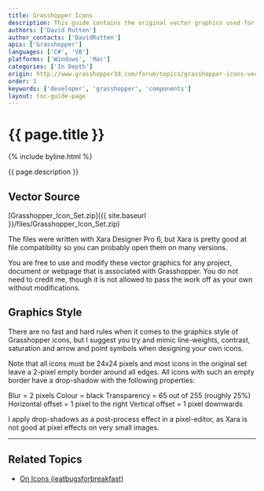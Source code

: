 ```yaml
---
title: Grasshopper Icons
description: This guide contains the original vector graphics used for Grasshopper icons.
authors: ['David Rutten']
author_contacts: ['DavidRutten']
apis: ['Grasshopper']
languages: ['C#', 'VB']
platforms: ['Windows', 'Mac']
categories: ['In Depth']
origin: http://www.grasshopper3d.com/forum/topics/grasshopper-icons-vector-sourc
order: 3
keywords: ['developer', 'grasshopper', 'components']
layout: toc-guide-page
---
```


# {{ page.title }}

{% include byline.html %}

{{ page.description }}

## Vector Source

<a href="{{ site.baseurl }}/files/Grasshopper_Icon_Set.zip"><span class="glyphicon glyphicon-download"></span></a> [Grasshopper_Icon_Set.zip]({{ site.baseurl }}/files/Grasshopper_Icon_Set.zip)

The files were written with Xara Designer Pro 6, but Xara is pretty good at file compatibility so you can probably open them on many versions.

You are free to use and modify these vector graphics for any project, document or webpage that is associated with Grasshopper. You do not need to credit me, though it is not allowed to pass the work off as your own without modifications.

## Graphics Style

There are no fast and hard rules when it comes to the graphics style of Grasshopper icons, but I suggest you try and mimic line-weights, contrast, saturation and arrow and point symbols when designing your own icons.

Note that all icons must be 24x24 pixels and most icons in the original set leave a 2-pixel empty border around all edges. All icons with such an empty border have a drop-shadow with the following properties:

Blur = 2 pixels
Colour = black
Transparency = 65 out of 255 (roughly 25%)
Horizontal offset = 1 pixel to the right
Vertical offset = 1 pixel downwards

I apply drop-shadows as a post-process effect in a pixel-editor, as Xara is not good at pixel effects on very small images.

---

## Related Topics

- [On Icons (ieatbugsforbreakfast)](https://ieatbugsforbreakfast.wordpress.com/2012/07/12/on-icons/)

